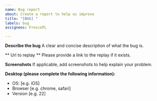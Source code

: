 ```yaml
---
name: Bug report
about: Create a report to help us improve
title: "[BUG] "
labels: bug
assignees: FrescoPL

---
```


**Describe the bug**
A clear and concise description of what the bug is.

** Url to replay **
Please provide a link to the replay if it exists.

**Screenshots**
If applicable, add screenshots to help explain your problem.

**Desktop (please complete the following information):**
 - OS: [e.g. iOS]
 - Browser [e.g. chrome, safari]
 - Version [e.g. 22]
